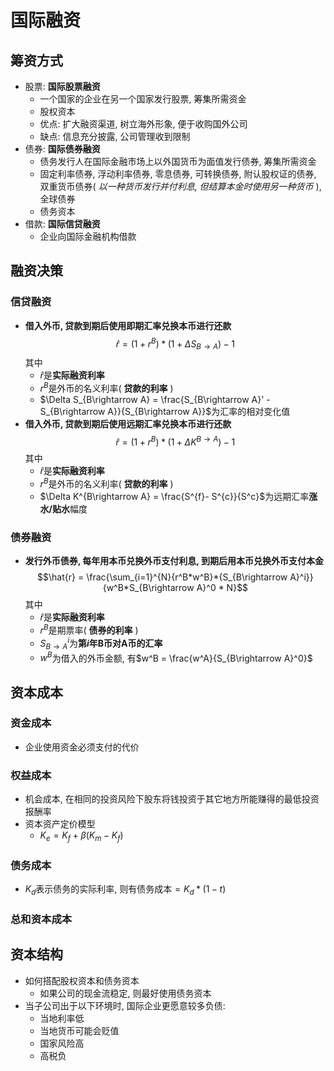 # 国际融资
## 筹资方式
- 股票: **国际股票融资**
  - 一个国家的企业在另一个国家发行股票, 筹集所需资金
  - 股权资本
  - 优点: 扩大融资渠道, 树立海外形象, 便于收购国外公司
  - 缺点: 信息充分披露, 公司管理收到限制
- 债券: **国际债券融资**
  - 债务发行人在国际金融市场上以外国货币为面值发行债券, 筹集所需资金
  - 固定利率债券, 浮动利率债券, 零息债券, 可转换债券, 附认股权证的债券, 双重货币债券( *以一种货币发行并付利息, 但结算本金时使用另一种货币* ), 全球债券
  - 债务资本
- 借款: **国际信贷融资**
  - 企业向国际金融机构借款

## 融资决策
### 信贷融资
- **借入外币, 贷款到期后使用即期汇率兑换本币进行还款**
$$\hat{r} = (1+r^B)*(1+\Delta S_{B\rightarrow A}) - 1$$其中
  - $\hat{r}$是**实际融资利率**
  - $r^B$是外币的名义利率( **贷款的利率** )
  - $\Delta S_{B\rightarrow A} = \frac{S_{B\rightarrow A}' - S_{B\rightarrow A}}{S_{B\rightarrow A}}$为汇率的相对变化值
- **借入外币, 贷款到期后使用远期汇率兑换本币进行还款**
$$\hat{r} = (1+r^B)*(1+\Delta K^{B\rightarrow A}) - 1$$其中
  - $\hat{r}$是**实际融资利率**
  - $r^B$是外币的名义利率( **贷款的利率** )
  - $\Delta K^{B\rightarrow A} = \frac{S^{f}- S^{c}}{S^c}$为远期汇率**涨水/贴水**幅度
### 债券融资
- **发行外币债券, 每年用本币兑换外币支付利息, 到期后用本币兑换外币支付本金**
$$\hat{r} = \frac{\sum_{i=1}^{N}{r^B*w^B}*{S_{B\rightarrow A}^i}}{w^B*S_{B\rightarrow A}^0 * N}$$其中
  - $\hat{r}$是**实际融资利率**
  - $r^B$是期票率( **债券的利率** )
  - $S_{B \rightarrow A}^i$为**第$i$年B币对A币的汇率**
  - $w^B$为借入的外币金额, 有$w^B = \frac{w^A}{S_{B\rightarrow A}^0}$
  
## 资本成本
### 资金成本
- 企业使用资金必须支付的代价
### 权益成本
- 机会成本, 在相同的投资风险下股东将钱投资于其它地方所能赚得的最低投资报酬率
- 资本资产定价模型
  - $K_e = K_f + \beta(K_m - K_f)$
### 债务成本
- $K_d$表示债务的实际利率, 则有债务成本$= K_d*(1-t)$

### 总和资本成本


## 资本结构
- 如何搭配股权资本和债务资本
  - 如果公司的现金流稳定, 则最好使用债务资本
- 当子公司出于以下环境时, 国际企业更愿意较多负债:
  - 当地利率低
  - 当地货币可能会贬值
  - 国家风险高
  - 高税负